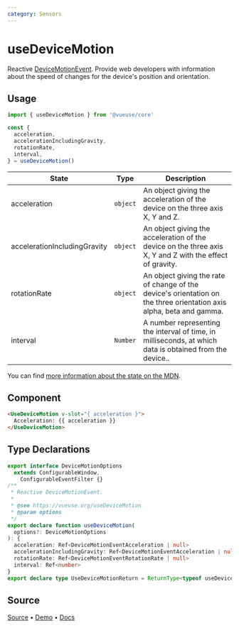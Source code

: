 ```yaml
---
category: Sensors
---
```


# useDeviceMotion

Reactive [DeviceMotionEvent](https://developer.mozilla.org/en-US/docs/Web/API/DeviceMotionEvent). Provide web developers with information about the speed of changes for the device's position and orientation.

## Usage

```js
import { useDeviceMotion } from '@vueuse/core'

const {
  acceleration,
  accelerationIncludingGravity,
  rotationRate,
  interval,
} = useDeviceMotion()
```

| State                        | Type     | Description                                                                                                          |
| ---------------------------- | -------- | -------------------------------------------------------------------------------------------------------------------- |
| acceleration                 | `object` | An object giving the acceleration of the device on the three axis X, Y and Z.                                        |
| accelerationIncludingGravity | `object` | An object giving the acceleration of the device on the three axis X, Y and Z with the effect of gravity.             |
| rotationRate                 | `object` | An object giving the rate of change of the device's orientation on the three orientation axis alpha, beta and gamma. |
| interval                     | `Number` | A number representing the interval of time, in milliseconds, at which data is obtained from the device..             |

You can find [more information about the state on the MDN](https://developer.mozilla.org/en-US/docs/Web/API/DeviceMotionEvent#Properties).


## Component

```html
<UseDeviceMotion v-slot="{ acceleration }">
  Acceleration: {{ acceleration }}
</UseDeviceMotion>
```

<LearnMoreComponents />


<!--FOOTER_STARTS-->
## Type Declarations

```typescript
export interface DeviceMotionOptions
  extends ConfigurableWindow,
    ConfigurableEventFilter {}
/**
 * Reactive DeviceMotionEvent.
 *
 * @see https://vueuse.org/useDeviceMotion
 * @param options
 */
export declare function useDeviceMotion(
  options?: DeviceMotionOptions
): {
  acceleration: Ref<DeviceMotionEventAcceleration | null>
  accelerationIncludingGravity: Ref<DeviceMotionEventAcceleration | null>
  rotationRate: Ref<DeviceMotionEventRotationRate | null>
  interval: Ref<number>
}
export declare type UseDeviceMotionReturn = ReturnType<typeof useDeviceMotion>
```

## Source

[Source](https://github.com/vueuse/vueuse/blob/main/packages/core/useDeviceMotion/index.ts) • [Demo](https://github.com/vueuse/vueuse/blob/main/packages/core/useDeviceMotion/demo.vue) • [Docs](https://github.com/vueuse/vueuse/blob/main/packages/core/useDeviceMotion/index.md)


<!--FOOTER_ENDS-->
